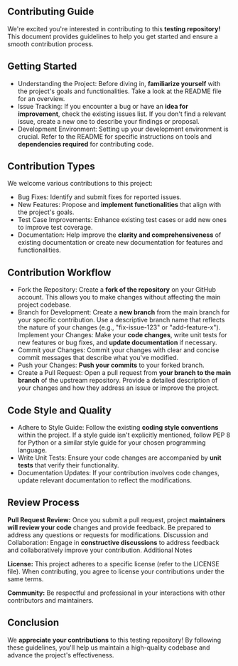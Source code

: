 ## Contributing Guide
We're excited you're interested in contributing to this **testing repository!** This document provides guidelines to help you get started and ensure a smooth contribution process.

## Getting Started

- Understanding the Project: Before diving in, **familiarize yourself** with the project's goals and functionalities. Take a look at the README file for an overview.
- Issue Tracking: If you encounter a bug or have an **idea for improvement**, check the existing issues list. If you don't find a relevant issue, create a new one to describe your findings or proposal.
- Development Environment: Setting up your development environment is crucial. Refer to the README for specific instructions on tools and **dependencies required** for contributing code.

## Contribution Types

We welcome various contributions to this project:

- Bug Fixes: Identify and submit fixes for reported issues.
- New Features: Propose and **implement functionalities** that align with the project's goals.
- Test Case Improvements: Enhance existing test cases or add new ones to improve test coverage.
- Documentation: Help improve the **clarity and comprehensiveness** of existing documentation or create new documentation for features and functionalities.

## Contribution Workflow

- Fork the Repository: Create a **fork of the repository** on your GitHub account. This allows you to make changes without affecting the main project codebase.
- Branch for Development: Create a **new branch** from the main branch for your specific contribution. Use a descriptive branch name that reflects the nature of your changes (e.g., "fix-issue-123" or "add-feature-x").
Implement your Changes: Make your **code changes**, write unit tests for new features or bug fixes, and **update documentation** if necessary.
- Commit your Changes: Commit your changes with clear and concise commit messages that describe what you've modified.
- Push your Changes: **Push your commits** to your forked branch.
- Create a Pull Request: Open a pull request from **your branch to the main branch** of the upstream repository. Provide a detailed description of your changes and how they address an issue or improve the project.

## Code Style and Quality

- Adhere to Style Guide: Follow the existing **coding style conventions** within the project. If a style guide isn't explicitly mentioned, follow PEP 8 for Python or a similar style guide for your chosen programming language.
- Write Unit Tests: Ensure your code changes are accompanied by **unit tests** that verify their functionality.
- Documentation Updates: If your contribution involves code changes, update relevant documentation to reflect the modifications.

## Review Process

**Pull Request Review:** Once you submit a pull request, project **maintainers will review your code** changes and provide feedback. Be prepared to address any questions or requests for modifications.
Discussion and Collaboration: Engage in **constructive discussions** to address feedback and collaboratively improve your contribution.
Additional Notes

**License:** This project adheres to a specific license (refer to the LICENSE file). When contributing, you agree to license your contributions under the same terms.

**Community:** Be respectful and professional in your interactions with other contributors and maintainers.

## Conclusion
We **appreciate your contributions** to this testing repository!  By following these guidelines, you'll help us maintain a high-quality codebase and advance the project's effectiveness.
